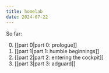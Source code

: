 ```yaml
---
title: homelab
date: 2024-07-22
---
```

So far:

0. [[part 0|part 0: prologue]]
1. [[part 1|part 1: humble beginnings]]
2. [[part 2|part 2: entering the cockpit]]
3. [[part 3|part 3: adguard]]
